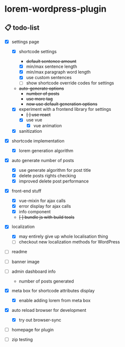 # lorem-wordpress-plugin

## 📋 todo-list

- [x] settings page

  - [x] shortcode settings

    - ~~default sentence amount~~
    - [x] min/max sentence length
    - [x] min/max paragraph word length
    - [x] use custom sentences
    - [ ] show shortcode override codes for settings

  - ~~auto-generate options~~
    - ~~number of posts~~
    - ~~use more tag~~
    - ~~now use default generation options~~
  - [x] experiment with a frontend library for settings
    - ~~[ ] use react~~
    - [x] use vue
      - [x] vue animation
  - [x] sanitization

- [x] shortcode implementation
  - [x] lorem generation algorithm
- [x] auto generate number of posts
  - [x] use generate algorithm for post title
  - [x] delete posts rights checking
  - [x] improved delete post performance
- [x] front-end stuff
  - [x] vue-mixin for ajax calls
  - [x] error display for ajax calls
  - [x] info component
  - ~~[ ] bundle js with build tools~~
- [x] localization
  - [x] may entirely give up whole localisation thing
  - [ ] checkout new localization methods for WordPress
- [ ] readme
- [ ] banner image
- [ ] admin dashboard info
  - number of posts generated
- [x] meta box for shortcode attributes display
  - [x] enable adding lorem from meta box
- [x] auto reload browser for development
  - [x] try out browser-sync
- [ ] homepage for plugin
- [ ] zip testing
